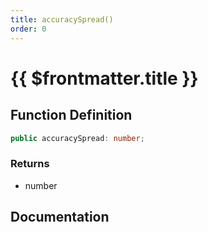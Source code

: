 ```yaml
---
title: accuracySpread()
order: 0
---
```


# {{ $frontmatter.title }}

## Function Definition

```ts
public accuracySpread: number;
```

### Returns

* number

## Documentation

<!--@include: ./parts/accuracySpread.md-->
